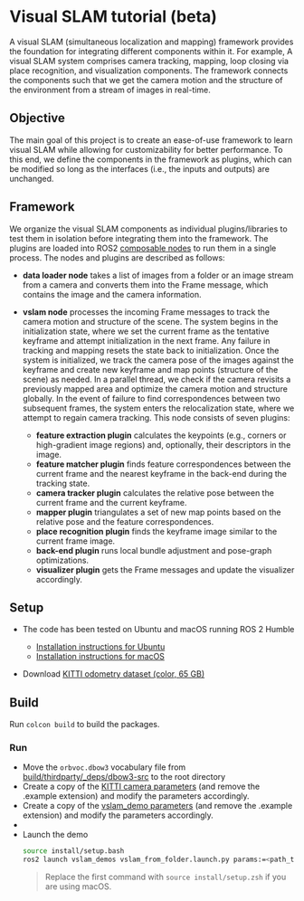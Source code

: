 # Visual SLAM tutorial (beta)

A visual SLAM (simultaneous localization and mapping) framework provides the foundation for integrating different components within it. 
For example, A visual SLAM system comprises camera tracking, mapping, loop closing via place recognition, and visualization components. 
The framework connects the components such that we get the camera motion and the structure of the environment from a stream of images in real-time.

## Objective

The main goal of this project is to create an ease-of-use framework to learn visual SLAM while allowing for customizability for better performance.
To this end, we define the components in the framework as plugins, which can be modified so long as the interfaces (i.e., the inputs and outputs) are unchanged.

## Framework

We organize the visual SLAM components as individual plugins/libraries to test them in isolation before integrating them into the framework. 
The plugins are loaded into ROS2 [composable nodes](https://docs.ros.org/en/humble/Tutorials/Intermediate/Composition.html) to run them in a single process. The nodes and plugins are described as follows:
- **data loader node** takes a list of images from a folder or an image stream from a camera and converts them into the Frame message, which contains the image and the camera information.

- **vslam node** processes the incoming Frame messages to track the camera motion and structure of the scene. The system begins in the initialization state, where we set the current frame as the tentative keyframe and attempt initialization in the next frame. Any failure in tracking and mapping resets the state back to initialization. Once the system is initialized, we track the camera pose of the images against the keyframe and create new keyframe and map points (structure of the scene) as needed. In a parallel thread, we check if the camera revisits a previously mapped area and optimize the camera motion and structure globally. In the event of failure to find correspondences between two subsequent frames, the system enters the relocalization state, where we attempt to regain camera tracking. This node consists of seven plugins:
  - **feature extraction plugin** calculates the keypoints (e.g., corners or high-gradient image regions) and, optionally, their descriptors in the image.
  - **feature matcher plugin** finds feature correspondences between the current frame and the nearest keyframe in the back-end during the tracking state. 
  - **camera tracker plugin** calculates the relative pose between the current frame and the current keyframe. 
  - **mapper plugin** triangulates a set of new map points based on the relative pose and the feature correspondences.
  - **place recognition plugin** finds the keyframe image similar to the current frame image.
  - **back-end plugin** runs local bundle adjustment and pose-graph optimizations.
  - **visualizer plugin** gets the Frame messages and update the visualizer accordingly.

## Setup

- The code has been tested on Ubuntu and macOS running ROS 2 Humble
  - [Installation instructions for Ubuntu](https://docs.ros.org/en/humble/Installation/Ubuntu-Install-Debians.html)
  - [Installation instructions for macOS](https://github.com/RoboStack/ros-humble)

- Download [KITTI odometry dataset (color, 65 GB)](https://www.cvlibs.net/datasets/kitti/eval_odometry.php)

## Build

Run `colcon build` to build the packages.

### Run 
- Move the `orbvoc.dbow3` vocabulary file from [build/thirdparty/_deps/dbow3-src](build/thirdparty/_deps/dbow3-src) to the root directory
- Create a copy of the [KITTI camera parameters](src/camera_plugins//monocular_camera_plugins/params/kitti_camera.yaml.example) (and remove the .example extension) and modify the parameters accordingly.
- Create a copy of the [vslam_demo parameters](src/vslam_demos/params/test_kitti.yaml.example) (and remove the .example extension) and modify the parameters accordingly.
- 
- Launch the demo
  ```bash
  source install/setup.bash
  ros2 launch vslam_demos vslam_from_folder.launch.py params:=<path_to_test_kitti_yaml_file>
  ```
  > Replace the first command with `source install/setup.zsh` if you are using macOS. 